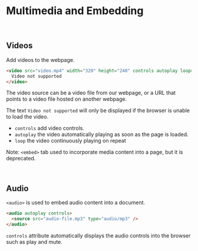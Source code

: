 # Multimedia and Embedding

<br>

## Videos

Add videos to the webpage.

```html
<video src="video.mp4" width="320" height="240" controls autoplay loop>
  Video not supported
</video>
```

The video source can be a video file from our webpage, or a URL that points to a video file hosted on another webpage.

The text `Video not supported` will only be displayed if the browser is unable to load the video.

- `controls` add video controls.
- `autoplay` the video automatically playing as soon as the page is loaded.
- `loop` the video continuously playing on repeat

Note: `<embed>` tab used to incorporate media content into a page, but it is deprecated.

<br>

## Audio

`<audio>` is used to embed audio content into a document.

```html
<audio autoplay controls>
  <source src="audio-file.mp3" type="audio/mp3" />
</audio>
```

`controls` attribute automatically displays the audio controls into the browser such as play and mute.
